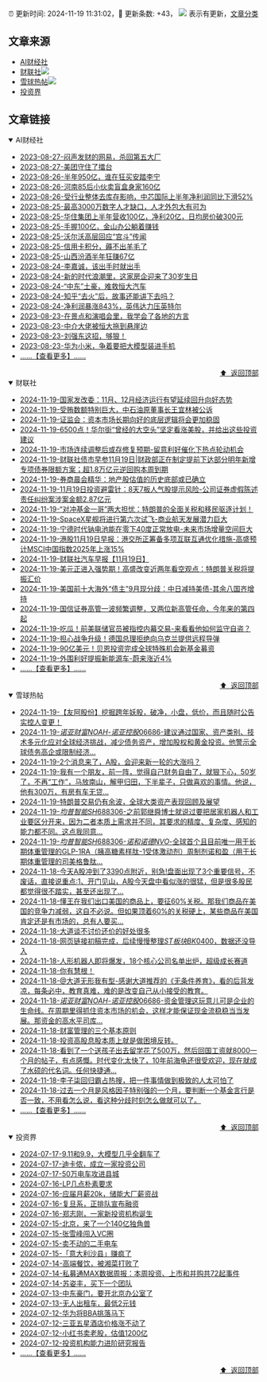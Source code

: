##

:alarm_clock: 更新时间: 2024-11-19 11:31:02，:rocket: 更新条数: +43， ![](/assets/dot.png) 表示有更新，[文章分类](/TAGS.md)

## 文章来源

- [AI财经社](#ai财经社)  
- [财联社](#财联社)![](/assets/dot.png)   
- [雪球热帖](#雪球热帖)![](/assets/dot.png)   
- [投资界](#投资界)  

## 文章链接

<details open>
<summary id="ai财经社">
 AI财经社
</summary>


- [2023-08-27-闷声发财的网易，杀回第五大厂](https://www.aicaijing.com.cn/article/18610)  
- [2023-08-27-美团守住了擂台](https://www.aicaijing.com.cn/article/18611)  
- [2023-08-26-半年950亿，谁在狂买安踏李宁](https://www.aicaijing.com.cn/article/18607)  
- [2023-08-26-河南85后小伙卖盲盒身家160亿](https://www.aicaijing.com.cn/article/18608)  
- [2023-08-26-受行业整体去库存影响，中芯国际上半年净利润同比下滑52%](https://www.aicaijing.com.cn/article/18609)  
- [2023-08-25-最高3000万数字人才缺口，人才外包大有可为](https://www.aicaijing.com.cn/article/18601)  
- [2023-08-25-华住集团上半年营收100亿，净利20亿，日均房价破300元](https://www.aicaijing.com.cn/article/18602)  
- [2023-08-25-手握100亿，金山办公躺着赚钱](https://www.aicaijing.com.cn/article/18603)  
- [2023-08-25-沃尔沃高层回应“宫斗”传闻](https://www.aicaijing.com.cn/article/18604)  
- [2023-08-25-信用卡积分，薅不出羊毛了](https://www.aicaijing.com.cn/article/18605)  
- [2023-08-25-山西汾酒半年狂赚67亿](https://www.aicaijing.com.cn/article/18606)  
- [2023-08-24-李嘉诚，该出手时就出手](https://www.aicaijing.com.cn/article/18596)  
- [2023-08-24-新的时代浪潮里，这家房企迎来了30岁生日](https://www.aicaijing.com.cn/article/18597)  
- [2023-08-24-“中东”土豪，难救恒大汽车](https://www.aicaijing.com.cn/article/18598)  
- [2023-08-24-知乎“去火”后，故事还能讲下去吗？](https://www.aicaijing.com.cn/article/18599)  
- [2023-08-24-净利润暴涨843%，英伟达力压英特尔](https://www.aicaijing.com.cn/article/18600)  
- [2023-08-23-在景点和演唱会里，我学会了各地的方言](https://www.aicaijing.com.cn/article/18591)  
- [2023-08-23-中介大佬被恒大拖到悬崖边](https://www.aicaijing.com.cn/article/18592)  
- [2023-08-23-刘强东这招，够狠！](https://www.aicaijing.com.cn/article/18593)  
- [2023-08-23-华为小米，争着要把大模型装进手机](https://www.aicaijing.com.cn/article/18594)  
- [......【查看更多】......](/details/AI财经社.md)

<div align="right"><a href="#文章来源">⬆ &nbsp;返回顶部</a></div>
</details>

<details open>
<summary id="财联社">
 财联社
</summary>


- [2024-11-19-国家发改委：11月、12月经济运行有望延续回升向好态势](https://www.cls.cn/detail/1862661)  
- [2024-11-19-受贿数额特别巨大，中石油原董事长王宜林被公诉](https://www.cls.cn/detail/1862738)  
- [2024-11-19-证监会：资本市场长期向好的底层逻辑将会更加稳固](https://www.cls.cn/detail/1862728)  
- [2024-11-19-6500点！华尔街“曾经的大空头”坚定看涨美股，并给出这些投资建议](https://www.cls.cn/detail/1862644)  
- [2024-11-19-市场连续调整后或存修复预期-留意利好催化下热点轮动机会](https://www.cls.cn/detail/1862647)  
- [2024-11-19-财联社债市早参11月19日|财政部正在制定提前下达部分明年新增专项债券限额方案；超1.8万亿元逆回购本周到期](https://www.cls.cn/detail/1862607)  
- [2024-11-19-券商晨会精华：地产股估值的历史底部或已确立](https://www.cls.cn/detail/1862583)  
- [2024-11-19-11月19日投资避雷针：8天7板人气股提示风险-公司证券虚假陈述责任纠纷案涉案金额2.87亿元](https://www.cls.cn/detail/1862591)  
- [2024-11-19-“对冲基金一哥”两大担忧：特朗普的全面关税和移民驱逐计划！](https://www.cls.cn/detail/1862586)  
- [2024-11-19-SpaceX星舰将进行第六次试飞-商业航天发展潜力巨大](https://www.cls.cn/detail/1862560)  
- [2024-11-19-宁德时代钠电池能在零下40度正常放电-未来市场增量空间巨大](https://www.cls.cn/detail/1862564)  
- [2024-11-19-港股11月19日早报：港交所正筹备多项互联互通优化措施-高盛预计MSCI中国指数2025年上涨15%](https://www.cls.cn/detail/1862566)  
- [2024-11-19-财联社汽车早报【11月19日】](https://www.cls.cn/detail/1862604)  
- [2024-11-19-美元正进入强势期！高盛改变近两年看空观点：特朗普关税将提振汇价](https://www.cls.cn/detail/1862598)  
- [2024-11-19-美国前十大海外“债主”9月现分歧：中日减持美债-其余八国齐增持](https://www.cls.cn/detail/1862608)  
- [2024-11-19-国信证券高管一波频繁调整，又两位新高管任命，今年来的第四起](https://www.cls.cn/detail/1862656)  
- [2024-11-19-吃瓜！前美联储官员被指控内幕交易-来看看他如何监守自盗？](https://www.cls.cn/detail/1862684)  
- [2024-11-19-担心战争升级！德国总理拒绝向乌克兰提供远程导弹](https://www.cls.cn/detail/1862672)  
- [2024-11-19-90亿美元！贝恩投资完成全球特殊机会新基金募资](https://www.cls.cn/detail/1862736)  
- [2024-11-19-外围利好提振新能源车-蔚来涨近4%](https://www.cls.cn/detail/1862768)  
- [......【查看更多】......](/details/财联社.md)

<div align="right"><a href="#文章来源">⬆ &nbsp;返回顶部</a></div>
</details>

<details open>
<summary id="雪球热帖">
 雪球热帖
</summary>


- [2024-11-19-【友阿股份】挖掘跨年妖股，破净，小盘，低价，而且随时公告实控人变更！](https://xueqiu.com/4046363970/313324589)  
- [2024-11-19-$诺亚财富NOAH$-$诺亚控股06686$-建议通过国家、资产类别、技术多元化应对全球经济挑战，减少债务资产，增加股权和黄金投资。他警示全球债务高企或限制经济...](https://xueqiu.com/1434290888/313350685)  
- [2024-11-19-2个消息来了，A股，会迎来新一轮的大涨吗？](https://xueqiu.com/5773569265/313337584)  
- [2024-11-19-我有一个朋友，前一阵，觉得自己财务自由了，就狠下心，50岁了，不再“工作”，马放南山，解甲归田，下半辈子，只做喜欢的事情。他说，他有300万，有房有车无贷...](https://xueqiu.com/2340719306/313314941)  
- [2024-11-19-特朗普交易仍有余波，全球大类资产表现回顾及展望](https://xueqiu.com/1528857605/313354962)  
- [2024-11-19-$均普智能SH688306$-之前郭继舜博士就说过要把居家机器人和工业要区分开来，因为二者本质上需求并不同，其要求的精度、复杂度、感知的能力都不同。这点我同意...](https://xueqiu.com/1631073517/313383238)  
- [2024-11-19-$均普智能SH688306$-$诺和诺德NVO$-全球首个且目前唯一用于长期体重管理的GLP-1RA（胰高糖素样肽-1受体激动剂）周制剂诺和盈（用于长期体重管理的司美格鲁肽...](https://xueqiu.com/6843343829/313429418)  
- [2024-11-18-今天A股冲到了3390点附近，别急!盘面出现了3个重要信号，不废话，直接说重点:1、开门见山，A股今天盘中看似涨的很猛，但是很多股民都觉得很不踏实，甚至还出现了...](https://xueqiu.com/6335864448/313247875)  
- [2024-11-18-懂王在我们出口美国的商品上，要征60%关税。那我们商品在美国的竞争力减弱，这自不必说。但如果顶着60%的关税硬上，某些商品在美国肯定还是有市场的，总有人要买...](https://xueqiu.com/9598793634/313285934)  
- [2024-11-18-大道谈不讨价还价的好处很多](https://xueqiu.com/3382488573/313219488)  
- [2024-11-18-网页链接初稿完成，后续慢慢整理$ST板块BK0400$，数据还没导入](https://xueqiu.com/2839060492/313241851)  
- [2024-11-18-人形机器人即将爆发，18个核心公司名单出炉，超级成长赛道](https://xueqiu.com/3721066380/313177863)  
- [2024-11-18-你有慧根！](https://xueqiu.com/1247347556/313204797)  
- [2024-11-18-@大道无形我有型-感谢大道推荐的《无条件养育》，看的后背发凉，每条必中，教育真难，难的是改变自己从小接受的教育。](https://xueqiu.com/1296898272/313196989)  
- [2024-11-18-$诺亚财富NOAH$-$诺亚控股06686$-资金管理这玩意儿可是企业的生命线。在周期里得抓住资本市场的机会，这样才能保证现金流稳稳当当发展。那资金的高水平司库...](https://xueqiu.com/7981677245/313155890)  
- [2024-11-18-财富管理的三个基本原则](https://xueqiu.com/9199209149/313206372)  
- [2024-11-18-投资高股息股本质上就是做困境反转。](https://xueqiu.com/2093337947/313139522)  
- [2024-11-18-看到了一个送孩子出去留学花了500万，然后回国工资就8000一个月的帖子，有点感慨。时代变化太快了，10年前海龟还很受欢迎，现在就成了水硕的代名词。任何快捷通...](https://xueqiu.com/6803553117/313177247)  
- [2024-11-18-李子柒回归霸占热搜，把一件事情做到极致的人太可怕了](https://xueqiu.com/2524803655/313239170)  
- [2024-11-18-过去一个月是风格因子特别强的一个月，要判断一个基金言行是否一致，不用看怎么说，看这种分歧时刻怎么做就可以了。](https://xueqiu.com/1965894836/313217452)  
- [......【查看更多】......](/details/雪球热帖.md)

<div align="right"><a href="#文章来源">⬆ &nbsp;返回顶部</a></div>
</details>

<details open>
<summary id="投资界">
 投资界
</summary>


- [2024-07-17-9.11和9.9，大模型几乎全翻车了](https://posts.careerengine.us/p/6697778c44726b29bffa3a09)  
- [2024-07-17-迪卡侬，成立一家投资公司](https://posts.careerengine.us/p/6697778c44726b29bffa3a01)  
- [2024-07-17-50万电车攻进县城](https://posts.careerengine.us/p/6697779c831e1d29eea44253)  
- [2024-07-16-LP几点朴素要求](https://posts.careerengine.us/p/669636a8720ed522248054dc)  
- [2024-07-16-应届月薪20k，储能大厂薪资战](https://posts.careerengine.us/p/669636a8720ed522248054d4)  
- [2024-07-16-复旦系，正排队宣布融资](https://posts.careerengine.us/p/66963699cb38e136a496986c)  
- [2024-07-16-郑志刚，一家新投资机构诞生](https://posts.careerengine.us/p/66963699cb38e136a4969874)  
- [2024-07-15-北京，来了一个140亿独角兽](https://posts.careerengine.us/p/6694db59a0c3ac562b61f9af)  
- [2024-07-15-张雪峰闯入VC圈](https://posts.careerengine.us/p/6694db59a0c3ac562b61f9b7)  
- [2024-07-15-卖不动的二手电车](https://posts.careerengine.us/p/6694db6836b2f1565d9b541a)  
- [2024-07-15-「意大利沙县」赚疯了](https://posts.careerengine.us/p/6694db6836b2f1565d9b5422)  
- [2024-07-14-高端餐饮，被湘菜打败了](https://posts.careerengine.us/p/6693862333c6e710d0bf9dc4)  
- [2024-07-14-私募通MAX数据周报：本周投资、上市和并购共72起事件](https://posts.careerengine.us/p/6693862333c6e710d0bf9dcc)  
- [2024-07-14-苏姿丰，买下一个团队](https://posts.careerengine.us/p/6693861481427510b2b9c123)  
- [2024-07-13-中东豪门，要开北京办公室了](https://posts.careerengine.us/p/66922794a876f80d113b51fe)  
- [2024-07-13-无人出租车，最低2元钱](https://posts.careerengine.us/p/669227b82202ae0dfac5d713)  
- [2024-07-12-华为将BBA挑落马下](https://posts.careerengine.us/p/6690a6c68082df14ead7eaac)  
- [2024-07-12-三亚五星酒店价格涨不动了](https://posts.careerengine.us/p/6690a6c68082df14ead7eaa4)  
- [2024-07-12-小红书卖老股，估值1200亿](https://posts.careerengine.us/p/6690a6b756b00014bcc00e8f)  
- [2024-07-12-投资机构能力进阶研究报告](https://posts.careerengine.us/p/6690a6b756b00014bcc00e87)  
- [......【查看更多】......](/details/投资界.md)

<div align="right"><a href="#文章来源">⬆ &nbsp;返回顶部</a></div>
</details>
